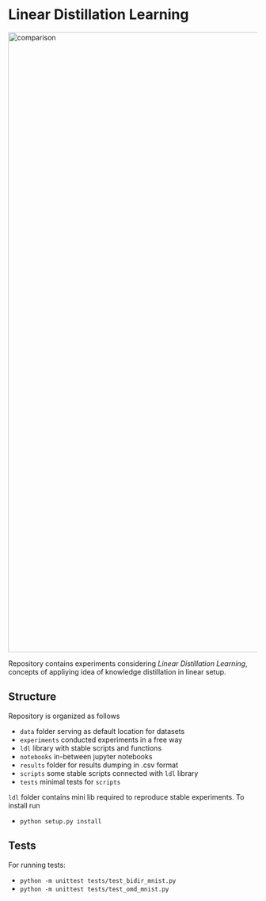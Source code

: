 # Linear Distillation Learning

<img width="1253" alt="comparison" src="https://user-images.githubusercontent.com/23639048/58211371-6d5a2700-7cf4-11e9-823e-64c335b61203.png">

Repository contains experiments considering _Linear Distillation Learning_, concepts of appliying idea of knowledge distillation in linear setup.

## Structure

Repository is organized as follows
* `data` folder serving as default location for datasets
* `experiments` conducted experiments in a free way
* `ldl` library with stable scripts and functions
* `notebooks` in-between jupyter notebooks
* `results` folder for results dumping in .csv format
* `scripts` some stable scripts connected with `ldl` library
* `tests` minimal tests for `scripts`

`ldl` folder contains mini lib required to reproduce stable experiments. To install run
* `python setup.py install`

## Tests

For running tests:
* `python -m unittest tests/test_bidir_mnist.py`
* `python -m unittest tests/test_omd_mnist.py`
